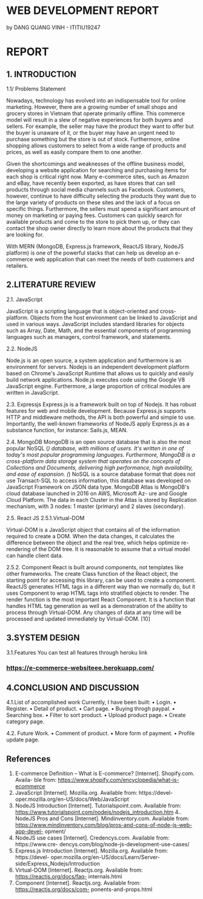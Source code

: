  


#  WEB DEVELOPMENT REPORT
by DANG QUANG VINH - ITITIU19247

# REPORT


## 1. INTRODUCTION

1.1/ Problems Statement

Nowadays, technology has evolved into an indispensable tool for online marketing. However, there are a growing number of small shops and grocery stores in Vietnam that operate primarily offline. This commerce model will result in a slew of negative experiences for both buyers and sellers. For example, the seller may have the product they want to offer but the buyer is unaware of it, or the buyer may have an urgent need to purchase something but the store is out of stock. Furthermore, online shopping allows customers to select from a wide range of products and prices, as well as easily compare them to one another.

Given the shortcomings and weaknesses of the offline business model, developing a website application for searching and purchasing items for each shop is critical right now. Many e-commerce sites, such as Amazon and eBay, have recently been exported, as have stores that can sell products through social media channels such as Facebook. Customers, however, continue to have difficulty selecting the products they want due to the large variety of products on these sites and the lack of a focus on specific things. Furthermore, the sellers must spend a significant amount of money on marketing or paying fees. Customers can quickly search for available products and come to the store to pick them up, or they can contact the shop owner directly to learn more about the products that they are looking for.

With MERN (MongoDB, Express.js framework, ReactJS library, NodeJS platform) is one of the powerful stacks that can help us develop an e-commerce web application that can meet the needs of both customers and retailers.

## 2.LITERATURE REVIEW
2.1. JavaScript

JavaScript is a scripting language that is object-oriented and cross-platform. Objects from the host environment can be linked to JavaScript and used in various ways.
JavaScript includes standard libraries for objects such as Array, Date, Math, and the essential components of programming languages such as managers, control framework, and statements.
 

2.2. NodeJS

Node.js is an open source, a system application and furthermore is an environment for servers. Nodejs is an independent development platform based on Chrome's JavaScript Runtime that allows us to quickly and easily build network applications. Node.js executes code using the Google V8 JavaScript engine. Furthermore, a large proportion of critical modules are written in JavaScript.


2.3. Expressjs
Express.js is a framework built on top of Nodejs. It has robust features for web and mobile development. Because Express.js supports HTTP and middleware methods, the API is both powerful and simple to use.
Importantly, the well-known frameworks of NodeJS apply Express.js as a substance function, for instance: Sails.js, MEAN. 

2.4. MongoDB
MongoDB is an open source database that is also the most popular NoSQL (*) database, with millions of users. It's written in one of today's most popular programming languages. Furthermore, MongoDB is a cross-platform data storage system that operates on the concepts of Collections and Documents, delivering high performance, high availability, and ease of expansion. 
(*) NoSQL is a source database format that does not use Transact-SQL to access information, this database was developed on JavaScript Framework on JSON data type.
MongoDB Atlas is MongoDB's cloud database launched in 2016 on AWS, Microsoft Az- ure and Google Cloud Platform.
The data in each Cluster in the Atlas is stored by Replication mechanism, with 3 nodes: 1 master (primary) and 2 slaves (secondary).

		
2.5. React JS
2.5.1.Virtual-DOM 

Virtual-DOM is a JavaScript object  that contains all of the information required to create a DOM. When the data changes, it calculates the difference between the object and the real tree, which helps optimize re-rendering of the DOM tree. It is reasonable to assume that a virtual model can handle client data. 

2.5.2. Component
React is built around components, not templates like other frameworks. The create Class function of the React object, the starting point for accessing this library, can be used to create a component.
ReactJS generates HTML tags in a different way than we normally do, but it uses Component to wrap HTML tags into stratified objects to render.
The render function is the most important React Component. It is a function that handles HTML tag generation as well as a demonstration of the ability to process through Virtual-DOM. Any changes of data at any time will be processed and updated immediately by Virtual-DOM. [10]

## 3.SYSTEM DESIGN
3.1.Features
You can test all features through heroku link
### https://e-commerce-websiteee.herokuapp.com/



## 4.CONCLUSION AND DISCUSSION
4.1.List of accomplished work
Currently, I have been built:
•	Login.
•	Register.
•	Detail of product.
•	Cart page.
•	Buying throgh paypal.
•	Searching box.
•	Filter to sort product.
•	Upload product page.
•	Create category page.

4.2. Future Work.
•	Comment of product.
•	More form of payment.
•	Profile update page.



## References 

1. E-commerce Definition – What is E-commerce? [Internet]. Shopify.com. Availa- ble from: https://www.shopify.com/encyclopedia/what-is-ecommerce 
2. JavaScript [Internet]. Mozilla.org. Available from: https://devel- oper.mozilla.org/en-US/docs/Web/JavaScript 
3. NodeJS Introduction [Internet]. Tutorialspoint.com. Available from: https://www.tutorialspoint.com/nodejs/nodejs_introduction.htm 
4.. NodeJS Pros and Cons [Internet]. Mindinventory.com. Available from: https://www.mindinventory.com/blog/pros-and-cons-of-node-js-web-app-devel- opment/ 
5. NodeJS use cases [Internet]. Credencys.com. Available from: https://www.cre- dencys.com/blog/node-js-development-use-cases/ 
6. Express.js Introduction [Internet]. Mozilla.org. Available from: https://devel- oper.mozilla.org/en-US/docs/Learn/Server-side/Express_Nodejs/Introduction 
7. Virtual-DOM [Internet]. Reactjs.org. Available from: https://reactjs.org/docs/faq- internals.html 
8. Component [Internet]. Reactjs.org. Available from: https://reactjs.org/docs/com- ponents-and-props.html


